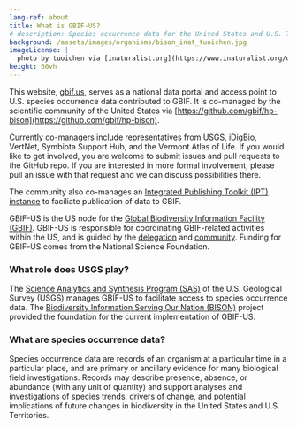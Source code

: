 ```yaml
---
lang-ref: about
title: What is GBIF-US?
# description: Species occurrence data for the United States and U.S. Territories.
background: /assets/images/organisms/bison_inat_tuoichen.jpg
imageLicense: |
  photo by tuoichen via [inaturalist.org](https://www.inaturalist.org/observations/43215178)
height: 60vh
---
```


This website, [gbif.us](https://www.gbif.us/), serves as a national data portal and access point to U.S. species occurrence data contributed to GBIF.  It is co-managed by the scientific community of the United States via [https://github.com/gbif/hp-bison](https://github.com/gbif/hp-bison). 

Currently co-managers include representatives from USGS, iDigBio, VertNet, Symbiota Support Hub, and the Vermont Atlas of Life. If you would like to get involved, you are welcome to submit issues and pull requests to the GitHub repo. If you are interested in more formal involvement, please pull an issue with that request and we can discuss possibilities there.

The community also co-manages an [Integrated Publishing Toolkit (IPT) instance](https://ipt.gbif.us/) to faciliate publication of data to GBIF.

GBIF-US is the US node for the [Global Biodiversity Information Facility (GBIF)](https://www.gbif.org). GBIF-US is responsible for coordinating GBIF-related activities within the US, and is guided by the [delegation](/community/#us-delegation) and [community](/community). Funding for GBIF-US comes from the National Science Foundation.

### What role does USGS play?

The [Science Analytics and Synthesis Program (SAS)](https://www.usgs.gov/core-science-systems/science-analytics-and-synthesis) of the U.S. Geological Survey (USGS) manages GBIF-US to facilitate access to species occurrence data. The [Biodiversity Information Serving Our Nation (BISON)](https://www.sciencebase.gov/catalog/item/5138e8e5e4b02c509e50c57f) project provided the foundation for the current implementation of GBIF-US.

### What are species occurrence data?
Species occurrence data are records of an organism at a particular time in a particular place, and are primary or ancillary evidence for many biological field investigations. Records may describe presence, absence, or abundance (with any unit of quantity) and support analyses and investigations of species trends, drivers of change, and potential implications of future changes in biodiversity in the United States and U.S. Territories. 
